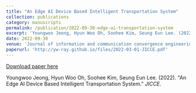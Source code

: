 ```yaml
---
title: "An Edge AI Device Based Intelligent Transportation System"
collection: publications
category: manuscripts
permalink: /publication/2022-09-30-edge-ai-transportation-system
excerpt: 'Youngwoo Jeong, Hyun Woo Oh, Soohee Kim, Seung Eun Lee. (2022). &quot;An Edge AI Device Based Intelligent Transportation System.&quot; <i>JICCE</i>.'
date: 2022-09-30
venue: 'Journal of information and communication convergence engineering (JICCE)'
paperurl: 'http://yw-ray.github.io/files/2022-03-01-JICCE.pdf'
---
```


<a href='http://yw-ray.github.io/files/2022-03-01-JICCE.pdf'>Download paper here</a>

Youngwoo Jeong, Hyun Woo Oh, Soohee Kim, Seung Eun Lee. (2022). &quot;An Edge AI Device Based Intelligent Transportation System.&quot; <i>JICCE</i>.
